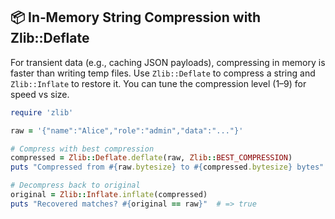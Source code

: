 ## 📦 In‑Memory String Compression with Zlib::Deflate

For transient data (e.g., caching JSON payloads), compressing in memory is faster than writing temp files. Use `Zlib::Deflate` to compress a string and `Zlib::Inflate` to restore it. You can tune the compression level (1–9) for speed vs size.

```ruby
require 'zlib'

raw = '{"name":"Alice","role":"admin","data":"..."}'

# Compress with best compression
compressed = Zlib::Deflate.deflate(raw, Zlib::BEST_COMPRESSION)
puts "Compressed from #{raw.bytesize} to #{compressed.bytesize} bytes"

# Decompress back to original
original = Zlib::Inflate.inflate(compressed)
puts "Recovered matches? #{original == raw}"  # => true
```